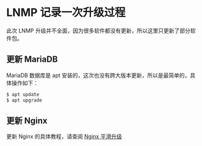 # LNMP 记录一次升级过程

此次 LNMP 升级并不全面，因为很多软件都没有更新，所以这里只更新了部分软件包。

## 更新 MariaDB

MariaDB 数据库是 apt 安装的，这次也没有跨大版本更新，所以是最简单的，具体操作如下：

```sh
$ apt update
$ apt upgrade
```

## 更新 Nginx

更新 Nginx 的具体教程，请查阅 [Nginx 平滑升级](../../Nginx/03-Nginx平滑升级.md)
